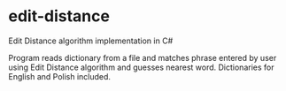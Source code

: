 edit-distance
=============

Edit Distance algorithm implementation in C#

Program reads dictionary from a file and matches phrase entered by user using Edit Distance algorithm and guesses nearest word. 
Dictionaries for English and Polish included.
